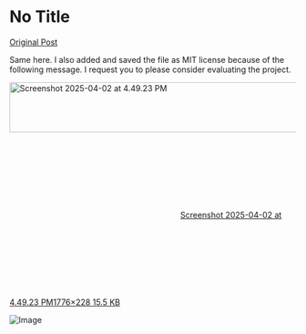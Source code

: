 # No Title

[Original Post](https://discourse.onlinedegree.iitm.ac.in/t/171485/5)

<p>Same here. I also added and saved the file as MIT license because of the following message. I request you to please consider evaluating the project.<br>
<div class="lightbox-wrapper"><a class="lightbox" href="https://europe1.discourse-cdn.com/flex013/uploads/iitm/original/3X/1/0/10955f2f7c9b561ca872130e2609cd3fbaf4c138.png" data-download-href="/uploads/short-url/2mHFmBM2DUUx4XMVzXs5s7gboU0.png?dl=1" title="Screenshot 2025-04-02 at 4.49.23 PM" rel="noopener nofollow ugc"><img src="https://europe1.discourse-cdn.com/flex013/uploads/iitm/optimized/3X/1/0/10955f2f7c9b561ca872130e2609cd3fbaf4c138_2_690x88.png" alt="Screenshot 2025-04-02 at 4.49.23 PM" data-base62-sha1="2mHFmBM2DUUx4XMVzXs5s7gboU0" width="690" height="88" srcset="https://europe1.discourse-cdn.com/flex013/uploads/iitm/optimized/3X/1/0/10955f2f7c9b561ca872130e2609cd3fbaf4c138_2_690x88.png, https://europe1.discourse-cdn.com/flex013/uploads/iitm/optimized/3X/1/0/10955f2f7c9b561ca872130e2609cd3fbaf4c138_2_1035x132.png 1.5x, https://europe1.discourse-cdn.com/flex013/uploads/iitm/optimized/3X/1/0/10955f2f7c9b561ca872130e2609cd3fbaf4c138_2_1380x176.png 2x" data-dominant-color="F4F4F4"><div class="meta"><svg class="fa d-icon d-icon-far-image svg-icon" aria-hidden="true"><use href="#far-image"></use></svg><span class="filename">Screenshot 2025-04-02 at 4.49.23 PM</span><span class="informations">1776×228 15.5 KB</span><svg class="fa d-icon d-icon-discourse-expand svg-icon" aria-hidden="true"><use href="#discourse-expand"></use></svg></div></a></div></p>

![Image](https://europe1.discourse-cdn.com/flex013/uploads/iitm/optimized/3X/1/0/10955f2f7c9b561ca872130e2609cd3fbaf4c138_2_690x88.png)